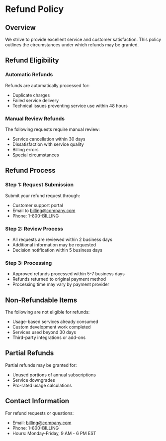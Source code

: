 # Refund Policy

## Overview
We strive to provide excellent service and customer satisfaction. This policy outlines the circumstances under which refunds may be granted.

## Refund Eligibility

### Automatic Refunds
Refunds are automatically processed for:
- Duplicate charges
- Failed service delivery
- Technical issues preventing service use within 48 hours

### Manual Review Refunds
The following requests require manual review:
- Service cancellation within 30 days
- Dissatisfaction with service quality
- Billing errors
- Special circumstances

## Refund Process

### Step 1: Request Submission
Submit your refund request through:
- Customer support portal
- Email to billing@company.com
- Phone: 1-800-BILLING

### Step 2: Review Process
- All requests are reviewed within 2 business days
- Additional information may be requested
- Decision notification within 5 business days

### Step 3: Processing
- Approved refunds processed within 5-7 business days
- Refunds returned to original payment method
- Processing time may vary by payment provider

## Non-Refundable Items
The following are not eligible for refunds:
- Usage-based services already consumed
- Custom development work completed
- Services used beyond 30 days
- Third-party integrations or add-ons

## Partial Refunds
Partial refunds may be granted for:
- Unused portions of annual subscriptions
- Service downgrades
- Pro-rated usage calculations

## Contact Information
For refund requests or questions:
- Email: billing@company.com
- Phone: 1-800-BILLING
- Hours: Monday-Friday, 9 AM - 6 PM EST

